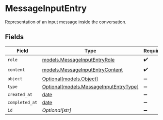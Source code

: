 # MessageInputEntry

Representation of an input message inside the conversation.


## Fields

| Field                                                                        | Type                                                                         | Required                                                                     | Description                                                                  |
| ---------------------------------------------------------------------------- | ---------------------------------------------------------------------------- | ---------------------------------------------------------------------------- | ---------------------------------------------------------------------------- |
| `role`                                                                       | [models.MessageInputEntryRole](../models/messageinputentryrole.md)           | :heavy_check_mark:                                                           | N/A                                                                          |
| `content`                                                                    | [models.MessageInputEntryContent](../models/messageinputentrycontent.md)     | :heavy_check_mark:                                                           | N/A                                                                          |
| `object`                                                                     | [Optional[models.Object]](../models/object.md)                               | :heavy_minus_sign:                                                           | N/A                                                                          |
| `type`                                                                       | [Optional[models.MessageInputEntryType]](../models/messageinputentrytype.md) | :heavy_minus_sign:                                                           | N/A                                                                          |
| `created_at`                                                                 | [date](https://docs.python.org/3/library/datetime.html#date-objects)         | :heavy_minus_sign:                                                           | N/A                                                                          |
| `completed_at`                                                               | [date](https://docs.python.org/3/library/datetime.html#date-objects)         | :heavy_minus_sign:                                                           | N/A                                                                          |
| `id`                                                                         | *Optional[str]*                                                              | :heavy_minus_sign:                                                           | N/A                                                                          |